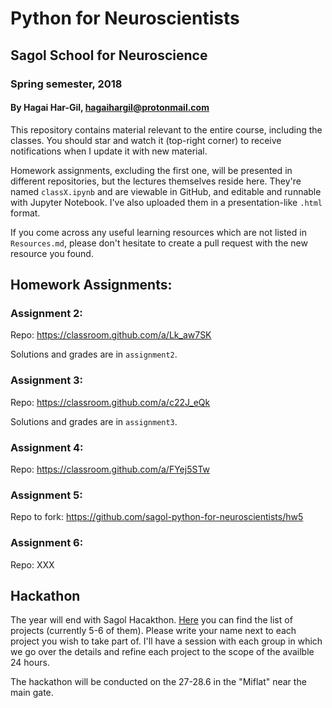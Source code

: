 # Python for Neuroscientists
## Sagol School for Neuroscience
### Spring semester, 2018
#### By Hagai Har-Gil, hagaihargil@protonmail.com

This repository contains material relevant to the entire course,
including the classes. You should star and watch it (top-right corner) to receive
notifications when I update it with new material.

Homework assignments, excluding the first one, will be presented in different repositories,
but the lectures themselves reside here. They're named `classX.ipynb` and are viewable in GitHub,
and editable and runnable with Jupyter Notebook. I've also uploaded them in a presentation-like `.html` format.

If you come across any useful learning resources which are not listed in `Resources.md`,
please don't hesitate to create a pull request with the new resource you found.

## Homework Assignments:

### Assignment 2: 
Repo: https://classroom.github.com/a/Lk_aw7SK

Solutions and grades are in `assignment2`.

### Assignment 3:
Repo: https://classroom.github.com/a/c22J_eQk

Solutions and grades are in `assignment3`.

### Assignment 4:
Repo: https://classroom.github.com/a/FYej5STw

### Assignment 5:
Repo to fork: https://github.com/sagol-python-for-neuroscientists/hw5

### Assignment 6:
Repo: XXX

## Hackathon

The year will end with Sagol Hacakthon. [Here](https://docs.google.com/document/d/1GVy7XWHAtUcNIG7g9BTZLS7KH1_QesVWxn4VgnxyvzY/edit?usp=sharing) you can find the list of projects (currently 5-6 of them). Please write your name next to each project you wish to take part of. I'll have a session with each group in which we go over the details and refine each project to the scope of the availble 24 hours.

The hackathon will be conducted on the 27-28.6 in the "Miflat" near the main gate. 
